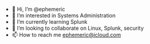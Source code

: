 - 👋 Hi, I’m @ephemeric
- 👀 I’m interested in Systems Administration
- 🌱 I’m currently learning Splunk
- 💞️ I’m looking to collaborate on Linux, Splunk, security
- 📫 How to reach me ephemeric@icloud.com

<!---
ephemeric/ephemeric is a ✨ special ✨ repository because its `README.md` (this file) appears on your GitHub profile.
You can click the Preview link to take a look at your changes.
--->
